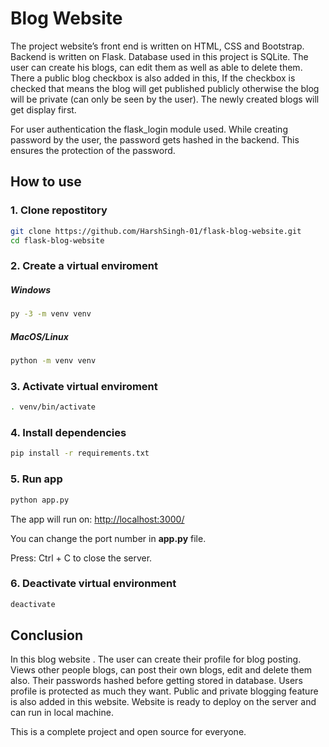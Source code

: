 # Blog Website
The project website’s front end is written on HTML, CSS and Bootstrap. Backend is written on Flask. Database used in this project is SQLite. The user can create his blogs, can edit them as well as able to delete them. There a public blog checkbox is also added in this, If the checkbox is checked that means the blog will get published publicly otherwise the blog will be private (can only be seen by the user). The newly created blogs will get display first.

For user authentication the flask_login module used. While creating password by the user, the password gets hashed in the backend. This ensures the protection of the password.

## How to use <br/>
### 1. Clone repostitory <br/>
```sh
git clone https://github.com/HarshSingh-01/flask-blog-website.git
cd flask-blog-website
```

### 2. Create a virtual enviroment <br/>

##### Windows 
```sh
py -3 -m venv venv
```

##### MacOS/Linux
```sh
python -m venv venv
```

### 3. Activate virtual enviroment <br/>
```sh
. venv/bin/activate
```

### 4. Install dependencies <br/>
```sh
pip install -r requirements.txt
```

### 5. Run app <br/>
```sh
python app.py
```

The app will run on:
[http://localhost:3000/](http://localhost:3000/)

You can change the port number in <strong>app.py</strong> file.

Press: Ctrl + C to close the server.

### 6. Deactivate virtual environment <br/>
```sh
deactivate
```

## Conclusion
In this blog website . The user can create their profile for blog posting. Views other people blogs, can post their own blogs, edit and delete them also. Their passwords hashed before getting stored in database. Users profile is protected as much they want. Public and private blogging feature is also added in this website. Website is ready to deploy on the server and can run in local machine.

This is a complete project and open source for everyone.



